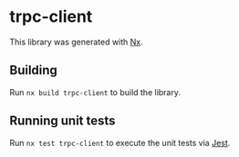 # trpc-client

This library was generated with [Nx](https://nx.dev).

## Building

Run `nx build trpc-client` to build the library.

## Running unit tests

Run `nx test trpc-client` to execute the unit tests via [Jest](https://jestjs.io).
